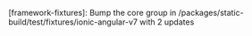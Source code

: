 ---
---

[framework-fixtures]: Bump the core group in /packages/static-build/test/fixtures/ionic-angular-v7 with 2 updates
